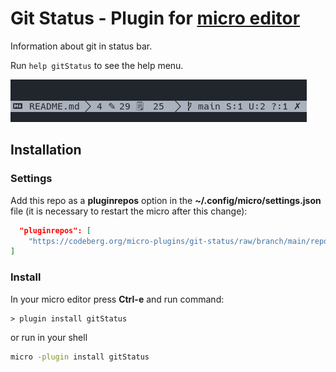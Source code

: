 # Git Status - Plugin for [micro editor](https://micro-editor.github.io)

Information about git in status bar.

Run `help gitStatus` to see the help menu.

![Print](./assets/print.png)

## Installation

### Settings

Add this repo as a **pluginrepos** option in the **~/.config/micro/settings.json** file (it is necessary to restart the micro after this change):

```json
  "pluginrepos": [
    "https://codeberg.org/micro-plugins/git-status/raw/branch/main/repo.json"
]
```

### Install

In your micro editor press **Ctrl-e** and run command:

```
> plugin install gitStatus
```

or run in your shell

```sh
micro -plugin install gitStatus
```
